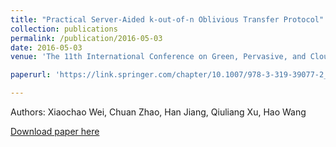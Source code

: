 ```yaml
---
title: "Practical Server-Aided k-out-of-n Oblivious Transfer Protocol"
collection: publications
permalink: /publication/2016-05-03
date: 2016-05-03
venue: 'The 11th International Conference on Green, Pervasive, and Cloud Computing'

paperurl: 'https://link.springer.com/chapter/10.1007/978-3-319-39077-2_17'

---
```

Authors: Xiaochao Wei, Chuan Zhao, Han Jiang, Qiuliang Xu, Hao Wang

[Download paper here](https://link.springer.com/chapter/10.1007/978-3-319-39077-2_17)
